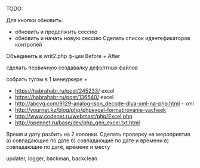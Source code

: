 TODO:

Для кнопки обновить: 
- обновить и продолжить сессию
- обновить и начать новую сессию
Сделать список идентефикаторов контролей 

Объединить в writ2.php ф-ции Before + After

сделать первичную создавалку дефолтных файлов

собрать тулзы в 1 менеджере +

- https://habrahabr.ru/post/245233/ excel
- https://habrahabr.ru/post/136540/ excel
- http://abcvg.com/9129-analog-json_decode-dlya-xml-na-php.html - xml
- http://yournet.kz/blog/php/phpexcel-formatirovanie-yacheek
- http://www.codenet.ru/webmast/php/Excel.php
- http://opennet.ru/base/dev/php_gen_excel.txt.html

Время и дату разбить на 2 колонки. Сделать проверку на мероприятия а) совпадающие по дате б) совпадающие по дате и времени в) совпадающие по дате, времени и месту

updater, logger, backman, backclean